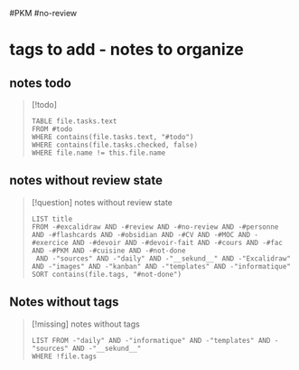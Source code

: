 #PKM #no-review 
# tags to add - notes to organize

## notes todo

> [!todo]
> ```dataview
> TABLE file.tasks.text
> FROM #todo
> WHERE contains(file.tasks.text, "#todo")
> WHERE contains(file.tasks.checked, false)
> WHERE file.name != this.file.name
> ```


## notes without review state


> [!question] notes without review state
> ```dataview
> LIST title
> FROM -#excalidraw AND -#review AND -#no-review AND -#personne AND -#flashcards AND -#obsidian AND -#CV AND -#MOC AND -#exercice AND -#devoir AND -#devoir-fait AND -#cours AND -#fac AND -#PKM AND -#cuisine AND -#not-done
>  AND -"sources" AND -"daily" AND -"__sekund__" AND -"Excalidraw" AND -"images" AND -"kanban" AND -"templates" AND -"informatique" 
> SORT contains(file.tags, "#not-done")
> ```

## Notes without tags

> [!missing] notes without tags
> ```dataview
> LIST FROM -"daily" AND -"informatique" AND -"templates" AND -"sources" AND -"__sekund__"
> WHERE !file.tags
> ```
